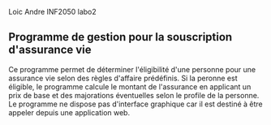 Loic Andre
INF2050 labo2

## Programme de gestion pour la souscription d'assurance vie

Ce programme permet de déterminer l'éligibilité d'une personne pour une assurance vie selon des règles d'affaire prédéfinis. Si la peronne est éligible, le programme calcule le montant de l'assurance en applicant un prix de base et des majorations éventuelles selon le profile de la personne.
Le programme ne dispose pas d'interface graphique car il est destiné à être appeler depuis une application web.
